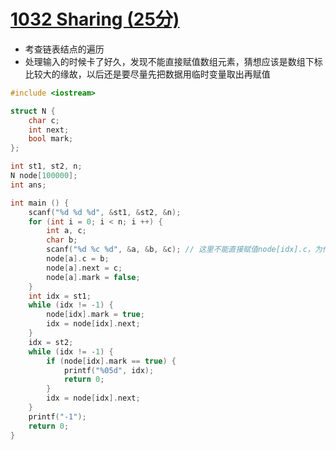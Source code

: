# [1032 Sharing (25分)](https://pintia.cn/problem-sets/994805342720868352/problems/994805460652113920)

- 考查链表结点的遍历
- 处理输入的时候卡了好久，发现不能直接赋值数组元素，猜想应该是数组下标比较大的缘故，以后还是要尽量先把数据用临时变量取出再赋值

```c++
#include <iostream>

struct N {
    char c;
    int next;
    bool mark;
};

int st1, st2, n;
N node[100000];
int ans;

int main () {
    scanf("%d %d %d", &st1, &st2, &n);
    for (int i = 0; i < n; i ++) {
        int a, c;
        char b;
        scanf("%d %c %d", &a, &b, &c); // 这里不能直接赋值node[idx].c，为什么？
        node[a].c = b;
        node[a].next = c;
        node[a].mark = false;
    }
    int idx = st1;
    while (idx != -1) {
        node[idx].mark = true;
        idx = node[idx].next;
    }
    idx = st2;
    while (idx != -1) {
        if (node[idx].mark == true) {
            printf("%05d", idx);
            return 0;
        }
        idx = node[idx].next;
    }
    printf("-1");
    return 0;
}

```

